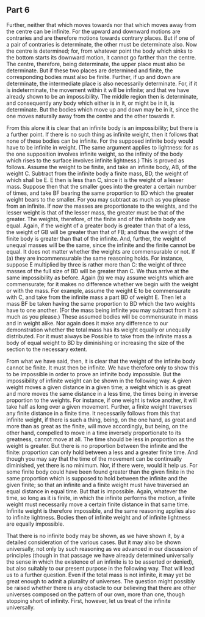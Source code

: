 ## Part 6

Further, neither that which moves towards nor that which moves away from the centre can be infinite.
For the upward and downward motions are contraries and are therefore motions towards contrary places.
But if one of a pair of contraries is determinate, the other must be determinate also.
Now the centre is determined; for, from whatever point the body which sinks to the bottom starts its downward motion, it cannot go farther than the centre.
The centre, therefore, being determinate, the upper place must also be determinate.
But if these two places are determined and finite, the corresponding bodies must also be finite.
Further, if up and down are determinate, the intermediate place is also necessarily determinate.
For, if it is indeterminate, the movement within it will be infinite; and that we have already shown to be an impossibility.
The middle region then is determinate, and consequently any body which either is in it, or might be in it, is determinate.
But the bodies which move up and down may be in it, since the one moves naturally away from the centre and the other towards it.

From this alone it is clear that an infinite body is an impossibility; but there is a further point.
If there is no such thing as infinite weight, then it follows that none of these bodies can be infinite.
For the supposed infinite body would have to be infinite in weight.
(The same argument applies to lightness: for as the one supposition involves infinite weight, so the infinity of the body which rises to the surface involves infinite lightness.)
This is proved as follows.
Assume the weight to be finite, and take an infinite body, AB, of the weight C. Subtract from the infinite body a finite mass, BD, the weight of which shall be E. E then is less than C, since it is the weight of a lesser mass.
Suppose then that the smaller goes into the greater a certain number of times, and take BF bearing the same proportion to BD which the greater weight bears to the smaller.
For you may subtract as much as you please from an infinite.
If now the masses are proportionate to the weights, and the lesser weight is that of the lesser mass, the greater must be that of the greater.
The weights, therefore, of the finite and of the infinite body are equal.
Again, if the weight of a greater body is greater than that of a less, the weight of GB will be greater than that of FB; and thus the weight of the finite body is greater than that of the infinite.
And, further, the weight of unequal masses will be the same, since the infinite and the finite cannot be equal.
It does not matter whether the weights are commensurable or not.
If (a) they are incommensurable the same reasoning holds.
For instance, suppose E multiplied by three is rather more than C: the weight of three masses of the full size of BD will be greater than C. We thus arrive at the same impossibility as before.
Again (b) we may assume weights which are commensurate; for it makes no difference whether we begin with the weight or with the mass.
For example, assume the weight E to be commensurate with C, and take from the infinite mass a part BD of weight E. Then let a mass BF be taken having the same proportion to BD which the two weights have to one another.
(For the mass being infinite you may subtract from it as much as you please.)
These assumed bodies will be commensurate in mass and in weight alike.
Nor again does it make any difference to our demonstration whether the total mass has its weight equally or unequally distributed.
For it must always be Possible to take from the infinite mass a body of equal weight to BD by diminishing or increasing the size of the section to the necessary extent.

From what we have said, then, it is clear that the weight of the infinite body cannot be finite.
It must then be infinite.
We have therefore only to show this to be impossible in order to prove an infinite body impossible.
But the impossibility of infinite weight can be shown in the following way.
A given weight moves a given distance in a given time; a weight which is as great and more moves the same distance in a less time, the times being in inverse proportion to the weights.
For instance, if one weight is twice another, it will take half as long over a given movement.
Further, a finite weight traverses any finite distance in a finite time.
It necessarily follows from this that infinite weight, if there is such a thing, being, on the one hand, as great and more than as great as the finite, will move accordingly, but being, on the other hand, compelled to move in a time inversely proportionate to its greatness, cannot move at all.
The time should be less in proportion as the weight is greater.
But there is no proportion between the infinite and the finite: proportion can only hold between a less and a greater finite time.
And though you may say that the time of the movement can be continually diminished, yet there is no minimum.
Nor, if there were, would it help us.
For some finite body could have been found greater than the given finite in the same proportion which is supposed to hold between the infinite and the given finite; so that an infinite and a finite weight must have traversed an equal distance in equal time.
But that is impossible.
Again, whatever the time, so long as it is finite, in which the infinite performs the motion, a finite weight must necessarily move a certain finite distance in that same time.
Infinite weight is therefore impossible, and the same reasoning applies also to infinite lightness.
Bodies then of infinite weight and of infinite lightness are equally impossible.

That there is no infinite body may be shown, as we have shown it, by a detailed consideration of the various cases.
But it may also be shown universally, not only by such reasoning as we advanced in our discussion of principles (though in that passage we have already determined universally the sense in which the existence of an infinite is to be asserted or denied), but also suitably to our present purpose in the following way.
That will lead us to a further question.
Even if the total mass is not infinite, it may yet be great enough to admit a plurality of universes.
The question might possibly be raised whether there is any obstacle to our believing that there are other universes composed on the pattern of our own, more than one, though stopping short of infinity.
First, however, let us treat of the infinite universally.

